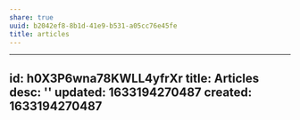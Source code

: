 ```yaml
---
share: true
uuid: b2042ef8-8b1d-41e9-b531-a05cc76e45fe
title: articles
---
```

---
id: h0X3P6wna78KWLL4yfrXr
title: Articles
desc: ''
updated: 1633194270487
created: 1633194270487
---